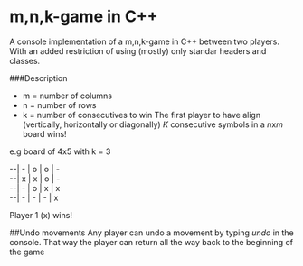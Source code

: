 # m,n,k-game in C++
A console implementation of a m,n,k-game in C++ between two players. With an added restriction of using (mostly) only standar headers and classes.

###Description
- m = number of columns
- n = number of rows
- k = number of consecutives to win
The first player to have align (vertically, horizontally or diagonally) *K* consecutive symbols in a *n*x*m* board wins!

e.g board of 4x5 with k = 3  

 --| - | o | o | -  
 --| x | x | o | -  
 --| - | o | x | x    
 --| - | - | - | x

Player 1 (x) wins!

##Undo movements
Any player can undo a movement by typing *undo* in the console. That way the player can return all the way back to the beginning of the game


